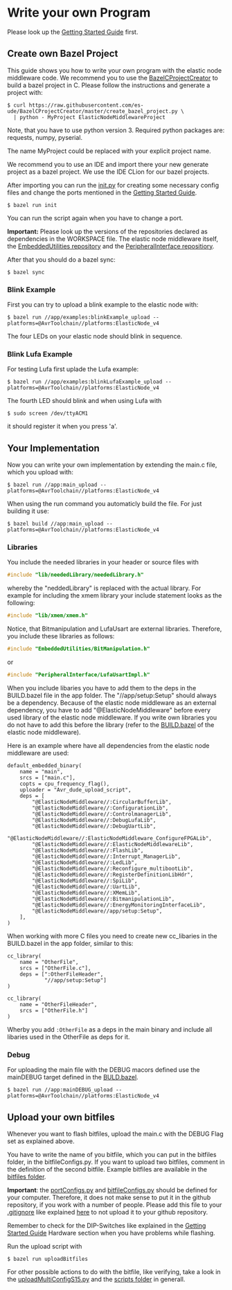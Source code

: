 # Write your own Program

Please look up the [Getting Started Guide](GettingStartedGuide.md) first. 

## Create own Bazel Project

This guide shows you how to write your own program with the elastic node middleware code. 
We recommend you to use the [BazelCProjectCreator](https://github.com/es-ude/BazelCProjectCreator) to build a bazel project in C.
Please follow the instructions and generate a project with:

    $ curl https://raw.githubusercontent.com/es-ude/BazelCProjectCreator/master/create_bazel_project.py \
      | python - MyProject ElasticNodeMiddlewareProject

Note, that you have to use python version 3. 
Required python packages are: requests, numpy, pyserial.

The name MyProject could be replaced with your explicit project name.

We recommend you to use an IDE and import there your new generate project as a bazel project.
We use the IDE CLion for our bazel projects. 

After importing you can run the [init.py](../templates/init.py) for creating some necessary config files and change the ports mentioned in the [Getting Started Guide](GettingStartedGuide.md).

    $ bazel run init

You can run the script again when you have to change a port.

**Important:** Please look up the versions of the repositories declared as dependencies in the WORKSPACE file. The elastic node middleware itself, the [EmbeddedUtilities repository](https://github.com/es-ude/EmbeddedUtilities) and the [PeripheralInterface repositiory](https://github.com/es-ude/PeripheralInterface).

After that you should do a bazel sync:

    $ bazel sync

### Blink Example

First you can try to upload a blink example to the elastic node with:

    $ bazel run //app/examples:blinkExample_upload --platforms=@AvrToolchain//platforms:ElasticNode_v4
    
The four LEDs on your elastic node should blink in sequence.

### Blink Lufa Example

For testing Lufa first uplade the Lufa example:

    $ bazel run //app/examples:blinkLufaExample_upload --platforms=@AvrToolchain//platforms:ElasticNode_v4
    
The fourth LED should blink and when using Lufa with
    
    $ sudo screen /dev/ttyACM1

it should register it when you press 'a'.

## Your Implementation

Now you can write your own implementation by extending the main.c file, which you upload with:

    $ bazel run //app:main_upload --platforms=@AvrToolchain//platforms:ElasticNode_v4

When using the run command you automaticly build the file. For just building it use: 

    $ bazel build //app:main_upload --platforms=@AvrToolchain//platforms:ElasticNode_v4
 
### Libraries

You include the needed libraries in your header or source files with
```c
#include "lib/neededLibrary/neededLibrary.h"
```    
whereby the "neddedLibrary" is replaced with the actual library. 
For example for including the xmem library your include statement looks as the following:
```c  
#include "lib/xmem/xmem.h"
```
Notice, that Bitmanipulation and LufaUsart are external libraries. 
Therefore, you include these libraries as follows:
```c
#include "EmbeddedUtilities/BitManipulation.h"
```
or
```c
#include "PeripheralInterface/LufaUsartImpl.h"
```
When you include libaries you have to add them to the deps in the BUILD.bazel file in the app folder.
The "//app/setup:Setup" should always be a dependency.
Because of the elastic node middleware as an external dependency, you have to add "@ElasticNodeMiddleware" before every used library of the elastic node middleware.
If you write own libraries you do not have to add this before the library (refer to the [BUILD.bazel](../OLDBUILD.bazel) of the elastic node middleware).

Here is an example where have all dependencies from the elastic node middleware are used: 
```bazel
default_embedded_binary(
    name = "main",
    srcs = ["main.c"],
    copts = cpu_frequency_flag(),
    uploader = "Avr_dude_upload_script",
    deps = [
        "@ElasticNodeMiddleware//:CircularBufferLib",
        "@ElasticNodeMiddleware//:ConfigurationLib",
        "@ElasticNodeMiddleware//:ControlmanagerLib",            
        "@ElasticNodeMiddleware//:DebugLufaLib",
        "@ElasticNodeMiddleware//:DebugUartLib",
        "@ElasticNodeMiddleware//:ElasticNodeMiddleware_ConfigureFPGALib",
        "@ElasticNodeMiddleware//:ElasticNodeMiddlewareLib",
        "@ElasticNodeMiddleware//:FlashLib",
        "@ElasticNodeMiddleware//:Interrupt_ManagerLib",
        "@ElasticNodeMiddleware//:LedLib",
        "@ElasticNodeMiddleware//:Reconfigure_multibootLib",
        "@ElasticNodeMiddleware//:RegisterDefinitionLibHdr",
        "@ElasticNodeMiddleware//:SpiLib",
        "@ElasticNodeMiddleware//:UartLib",
        "@ElasticNodeMiddleware//:XMemLib",
        "@ElasticNodeMiddleware//:BitmanipulationLib",
        "@ElasticNodeMiddleware//:EnergyMonitoringInterfaceLib",
        "@ElasticNodeMiddleware//app/setup:Setup",
    ],
) 
```

When working with more C files you need to create new cc_libaries in the BUILD.bazel in the app folder, similar to this:
```bazel
cc_library(
    name = "OtherFile",
    srcs = ["OtherFile.c"],
    deps = [":OtherFileHeader",
            "//app/setup:Setup"]
)

cc_library(
    name = "OtherFileHeader",
    srcs = ["OtherFile.h"]
)
```
Wherby you add `:OtherFile` as a deps in the main binary and include all libaries used in the OtherFile as deps for it.

### Debug 

For uploading the main file with the DEBUG macors defined use the mainDEBUG target defined in the [BULD.bazel](../templates/appBUILD.bazel).

    $ bazel run //app:mainDEBUG_upload --platforms=@AvrToolchain//platforms:ElasticNode_v4

## Upload your own bitfiles

Whenever you want to flash bitfiles, upload the main.c with the DEBUG Flag set as explained above.
  
You have to write the name of you bitfile, which you can put in the bitfiles folder, in the bitfileConfigs.py.
If you want to upload two bitfiles, comment in the definition of the second bitfile.
Example bitfiles are available in the [bitfiles folder](../bitfiles).

**Important**: the [portConfigs.py](../scripts/portConfigs.py) and [bitfileConfigs.py](../scripts/bitfileConfigs.py) should be defined for your computer. 
Therefore, it does not make sense to put it in the github repository, if you work with a number of people.
Please add this file to your [.gitignore](../.gitignore) like explained [here](https://git-scm.com/docs/gitignore) to not upload it to your github repository.

Remember to check for the DIP-Switches like explained in the [Getting Started Guide](GettingStartedGuide.md#DIP-Switches) Hardware section when you have problems while flashing.

Run the upload script with

    $ bazel run uploadBitfiles

For other possible actions to do with the bitfile, like verifying, take a look in the [uploadMultiConfigS15.py](../scripts/uploadMultiConfigS15.py) and the [scripts folder](../scripts) in generall.
